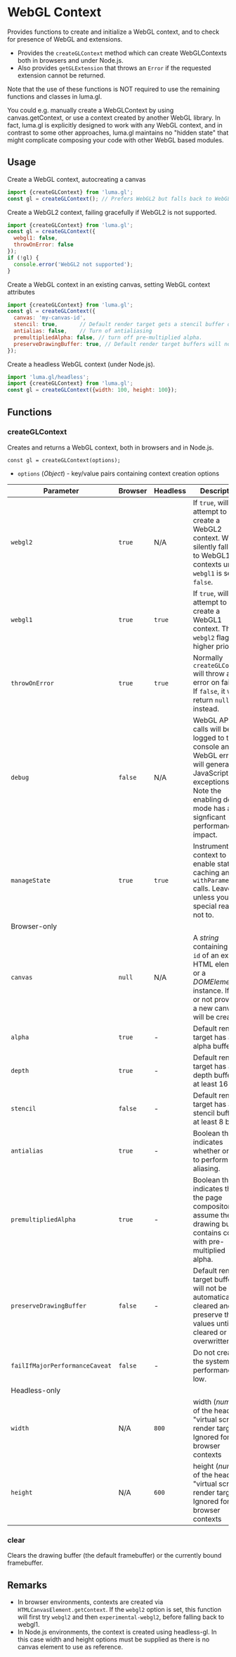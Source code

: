 # WebGL Context

Provides functions to create and initialize a WebGL context, and to check for presence of WebGL and extensions.

* Provides the `createGLContext` method which can create WebGLContexts both in browsers and under Node.js.
* Also provides `getGLExtension` that throws an `Error` if the requested extension cannot be returned.

Note that the use of these functions is NOT required to use the remaining functions and classes in luma.gl.

You could e.g. manually create a WebGLContext by using canvas.getContext, or use a context created by another WebGL library.
In fact, luma.gl is explicitly designed to work with any WebGL context, and in contrast to some other approaches, luma.gl maintains no "hidden state" that might complicate composing your code with other WebGL based modules.


## Usage

Create a WebGL context, autocreating a canvas
```js
import {createGLContext} from 'luma.gl';
const gl = createGLContext(); // Prefers WebGL2 but falls back to WebGL1
```

Create a WebGL2 context, failing gracefully if WebGL2 is not supported.
```js
import {createGLContext} from 'luma.gl';
const gl = createGLContext({
  webgl1: false,
  throwOnError: false
});
if (!gl) {
  console.error('WebGL2 not supported');
}
```

Create a WebGL context in an existing canvas, setting WebGL context attributes
```js
import {createGLContext} from 'luma.gl';
const gl = createGLContext({
  canvas: 'my-canvas-id',
  stencil: true,       // Default render target gets a stencil buffer of at least 8 bits.
  antialias: false,    // Turn of antialiasing
  premultipliedAlpha: false, // turn off pre-multiplied alpha.
  preserveDrawingBuffer: true, // Default render target buffers will not be automatically cleared
});
```

Create a headless WebGL context (under Node.js).
```js
import 'luma.gl/headless';
import {createGLContext} from 'luma.gl';
const gl = createGLContext({width: 100, height: 100});
```


## Functions


### createGLContext

Creates and returns a WebGL context, both in browsers and in Node.js.

```
const gl = createGLContext(options);
```

* `options` (*Object*) - key/value pairs containing context creation options

| Parameter               | Browser | Headless | Description |
| ---                     | ---     | ---    | ---         |
| `webgl2`                | `true`  | N/A    | If `true`, will attempt to create a WebGL2 context. Will silently fall back to WebGL1 contexts unless `webgl1` is set to `false`. |
| `webgl1`                | `true`  | `true` | If `true`, will attempt to create a WebGL1 context. The `webgl2` flag has higher priority. |
| `throwOnError`          | `true`  | `true` | Normally `createGLContext` will throw an error on failure. If `false`, it will return `null` instead. |
| `debug`                 | `false` | N/A    | WebGL API calls will be logged to the console and WebGL errors will generate JavaScript exceptions. Note the enabling debug mode has a signficant performance impact. |
| `manageState`           | `true`  | `true` | Instrument the context to enable state caching and `withParameter` calls. Leave on unless you have special reasons not to. |
| Browser-only            |         |        | |
| `canvas`                | `null`  | N/A    | A *string* containing the `id` of an existing HTML element or a *DOMElement* instance. If `null` or not provided, a new canvas will be created. |
| `alpha`                 | `true`  | -      | Default render target has an alpha buffer. |
| `depth`                 | `true`  | -      | Default render target has a depth buffer of at least 16 bits. |
| `stencil`               | `false` | -      | Default render target has a stencil buffer of at least 8 bits. |
| `antialias`             | `true`  | -      | Boolean that indicates whether or not to perform anti-aliasing. |
| `premultipliedAlpha`    | `true`  | -      | Boolean that indicates that the page compositor will assume the drawing buffer contains colors with pre-multiplied alpha.
| `preserveDrawingBuffer` | `false` | -      | Default render target buffers will not be automatically cleared and will preserve their values until cleared or overwritten |
| `failIfMajorPerformanceCaveat` |`false`| - | Do not create if the system performance is low.
| Headless-only           |         |        | |
| `width`                 | N/A     | `800`  | width (*number*) of the headless "virtual screen" render target. Ignored for browser contexts |
| `height`                | N/A     | `600`  | height (*number*) of the headless "virtual screen" render target. Ignored for browser contexts |


### clear

Clears the drawing buffer (the default framebuffer) or the currently bound framebuffer.


## Remarks

* In browser environments, contexts are created via `HTMLCanvasElement.getContext`. If the `webgl2` option is set, this function will first try `webgl2` and then `experimental-webgl2`, before falling back to webgl1.
* In Node.js environments, the context is created using headless-gl. In this case width and height options must be supplied as there is no canvas element to use as reference.
